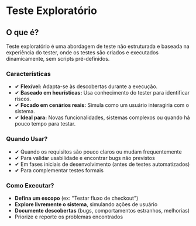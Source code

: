 # Teste Exploratório
## O que é?
Teste exploratório é uma abordagem de teste não estruturada e baseada na experiência do tester, onde os testes são criados e executados dinamicamente, sem scripts pré-definidos.

### Características
- ✔ **Flexível:** Adapta-se às descobertas durante a execução.
- ✔ **Baseado em heurísticas:** Usa conhecimento do tester para identificar riscos.
- ✔ **Focado em cenários reais:** Simula como um usuário interagiria com o sistema.
- ✔ **Ideal para:** Novas funcionalidades, sistemas complexos ou quando há pouco tempo para testar.

### Quando Usar?
- ✔ Quando os requisitos são pouco claros ou mudam frequentemente
- ✔ Para validar usabilidade e encontrar bugs não previstos
- ✔ Em fases iniciais de desenvolvimento (antes de testes automatizados)
- ✔ Para complementar testes formais

### Como Executar?
- **Defina um escopo** (ex: "Testar fluxo de checkout")
- **Explore livremente o sistema**, simulando ações de usuário
- **Documente descobertas** (bugs, comportamentos estranhos, melhorias)
- Priorize e reporte os problemas encontrados
